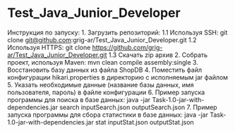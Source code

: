 # Test_Java_Junior_Developer

Инструкция по запуску:
	1. Загрузить репозиторий: 
		1.1 Используя SSH: git clone git@github.com:grig-ar/Test_Java_Junior_Developer.git
		1.2 Используя HTTPS: git clone https://github.com/grig-ar/Test_Java_Junior_Developer.git
		1.3 Скачать zip архив
	2. Собрать проект, используя Maven: mvn clean compile assembly:single
	3. Восстановить базу данных из файла ShopDB
	4. Поместить файл конфигурации hikari.properties в директорию с исполняемым jar файлом
	5. Указать необходимые данные (название базы данных, имя пользователя, пароль) в файле конфигурации
	6. Пример запуска программы для поиска в базе данных: java -jar Task-1.0-jar-with-dependencies.jar search inputSearch.json outputSearch.json
	7. Пример запуска программы для сбора статистики в базе данных: java -jar Task-1.0-jar-with-dependencies.jar stat inputStat.json outputStat.json